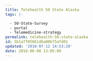 ```yaml
---
title: Telehealth 50 State Alaska
tags: |-

  - 50-State-Survey
  - portal
  - Telemedicine-strategy
permalink: telehealth-50-state-alaska
id: 5b1a7f05661d6a00bf5afd01
updated: '2018-07-12 14:53:20'
date: 2018-06-08 13:05:09
---
```

